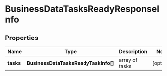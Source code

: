 # BusinessDataTasksReadyResponseInfo

## Properties

| Name | Type | Description | Notes |
|------------ | ------------- | ------------- | -------------|
**tasks** | **BusinessDataTasksReadyTaskInfo[]** | array of tasks |[optional]|